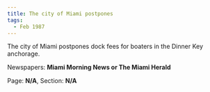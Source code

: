 ```yaml
---  
title: The city of Miami postpones  
tags:  
  - Feb 1987  
---  
```

  
The city of Miami postpones dock fees for boaters in the Dinner Key anchorage.  
  
Newspapers: **Miami Morning News or The Miami Herald**  
  
Page: **N/A**, Section: **N/A** 
